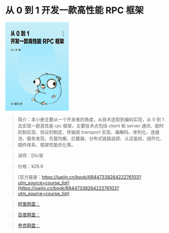 # 从 0 到 1 开发一款高性能 RPC 框架

![img](../../assets/72a8138ed4e941b5ab457ee6f11d15ca~tplv-k3u1fbpfcp-no-mark_280_280_200_280.png)

> 简介：本小册主要从一个开发者的角度，从技术选型到编码实现，从 0 到 1去实现一款高性能 rpc 框架，主要技术点包括 client 和 server 通讯、超时机制实现、协议的制定、传输层 transport 实现、编解码、序列化、连接池、服务发现、负载均衡、拦截器、分布式链路追踪、认证鉴权、组件化、插件体系、框架性能优化等。

> 讲师：DIU哥

> 价格：¥29.9

> [官方链接：https://juejin.cn/book/6844733826422276103?utm_source=course_list](https://juejin.cn/book/6844733826422276103?utm_source=course_list)

> [阿里网盘：]()

> [百度网盘：]()

> [夸克网盘：]()
